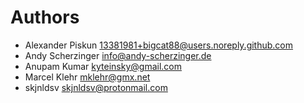 <!--
  - SPDX-FileCopyrightText: 2024 Nextcloud GmbH and Nextcloud contributors
  - SPDX-License-Identifier: MIT
-->
# Authors

- Alexander Piskun <13381981+bigcat88@users.noreply.github.com>
- Andy Scherzinger <info@andy-scherzinger.de>
- Anupam Kumar <kyteinsky@gmail.com>
- Marcel Klehr <mklehr@gmx.net>
- skjnldsv <skjnldsv@protonmail.com>
